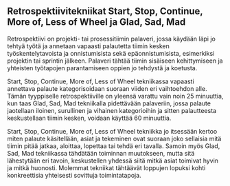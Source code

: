 ## Retrospektiivitekniikat Start, Stop, Continue, More of, Less of Wheel ja Glad, Sad, Mad

Retrospektiivi on projekti- tai prosessitiimin palaveri, jossa käydään läpi jo tehtyä työtä ja annetaan vapaasti palautetta tiimin kesken työskentelytavoista ja onnistumisista sekä epäonnistumisista, esimerkiksi projektin tai sprintin jälkeen. Palaveri tähtää tiimin sisäiseen kehittymiseen ja yhteisten työtapojen parantamiseen oppien jo tehdystä ja koetusta.

Start, Stop, Continue, More of, Less of Wheel tekniikassa vapaasti annettava palaute kategorisoidaan suoraan viiden eri vaihtoehdon alle. Tämän tyyppiselle retrospektiiville on yleensä varattu vain noin 25 minuuttia, kun taas Glad, Sad, Mad tekniikalla pidettävään palaveriin, jossa palaute jaotellaan iloinen, surullinen ja vihainen kategorioihin ja sitten palautteesta keskustellaan tiimin kesken, voidaan käyttää 60 minuuttia.

Start, Stop, Continue, More of, Less of Wheel tekniikka jo itsessään kertoo miten palaute käsitellään, asiat ja tekeminen ovat suoraan joko sellaisia mitä tiimin pitää jatkaa, aloittaa, lopettaa tai tehdä eri tavalla. Samoin myös Glad, Sad, Mad tekniikassa tähdätään toiminnan muutokseen, mutta sitä lähestytään eri tavoin, keskustellen yhdessä siitä mitkä asiat toimivat hyvin ja mitkä huonosti. Molemmat tekniikat tähtäävät loppujen lopuksi kohti konkreettisia yhteisesti sovittuja toimintatapoja.
